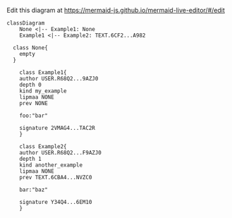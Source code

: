 Edit this diagram at https://mermaid-js.github.io/mermaid-live-editor/#/edit
```mermaid
classDiagram
	None <|-- Example1: None
	Example1 <|-- Example2: TEXT.6CF2...A982

  class None{
    empty
  }

	class Example1{
    author USER.R68Q2...9AZJ0
    depth 0
    kind my_example
    lipmaa NONE
    prev NONE

    foo:"bar"

    signature 2VMAG4...TAC2R
	}

	class Example2{
    author USER.R68Q2...F9AZJ0
    depth 1
    kind another_example
    lipmaa NONE
    prev TEXT.6CBA4...NVZC0

    bar:"baz"

    signature Y34Q4...6EM10
	}
```